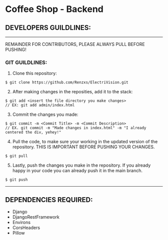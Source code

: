 # Coffee Shop - Backend
## DEVELOPERS GUILDLINES:

---

REMAINDER FOR CONTRIBUTORS, PLEASE ALWAYS PULL BEFORE PUSHING!

### GIT GUILDLINES:

1. Clone this repository:

```
$ git clone https://github.com/Renzxs/ElectriVision.git
```

2. After making changes in the reposities, add it to the stack:

```
$ git add <insert the file directory you make changes>
// EX: git add admin/index.html
```

3. Commit the changes you made:

```
$ git commit -m <Commit Title> -m <Commit Description>
// EX. git commit -m "Made changes in index.html" -m "I already centered the div, yehey!"
```

4. Pull the code, to make sure your working in the updated version of the repository. THIS IS IMPORTANT BEFORE PUSHING YOUR CHANGES.

```
$ git pull
```

5. Lastly, push the changes you make in the repository. If you already happy in your code you can already push it in the main branch.

```
$ git push
```

---

## DEPENDENCIES REQUIRED:

- Django
- DjangoRestFramework
- Environs
- CorsHeaders
- Pillow
